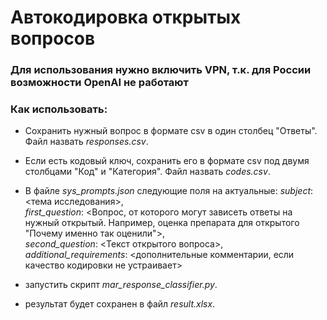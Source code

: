 # Автокодировка открытых вопросов

### Для использования нужно включить VPN, т.к. для России возможности OpenAI не работают

### Как использовать:

* Сохранить нужный вопрос в формате csv в один столбец "Ответы". Файл назвать *responses.csv*.
* Если есть кодовый ключ, сохранить его в формате csv под двумя столбцами "Код" и "Категория". Файл назвать *codes.csv*.
* В файле *sys_prompts.json* следующие поля на актуальные: 
*subject*: <тема исследования>,  
*first_question*: <Вопрос, от которого могут зависеть ответы на нужный открытый. Например, оценка препарата для открытого "Почему именно так оценили">,  
*second_question*: <Текст открытого вопроса>,  
*additional_requirements*: <дополнительные комментарии, если качество кодировки не устраивает> 

* запустить скрипт *mar_response_classifier.py*.
* результат будет сохранен в файл *result.xlsx*.